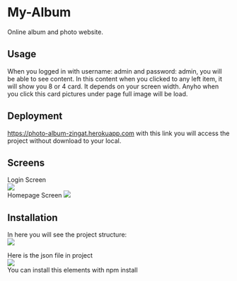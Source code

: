 # My-Album
Online album and photo website.

## Usage
When you logged in with username: admin and password: admin, you will be able to see content. In this content when you clicked to
any left item, it will show you 8 or 4 card. It depends on your screen width. Anyho when you click this card pictures under page full image will be load.

## Deployment
https://photo-album-zingat.herokuapp.com with this link you will access the project without download to your local.

## Screens
Login Screen  
<img src="https://github.com/alparlanylmaz/My-Album/blob/master/git-photos/login-page.png"/>  
Homepage Screen
<img src="https://github.com/alparlanylmaz/My-Album/blob/master/git-photos/Screenshot%20at%202019-09-22%2023-18-17.png"/>

## Installation

In here you will see the project structure:  
<img src="https://github.com/alparlanylmaz/My-Album/blob/master/git-photos/screen.png"/>
  
    
Here is the json file in project  
<img src="https://github.com/alparlanylmaz/My-Album/blob/master/git-photos/json.png"/>  
You can install this elements with npm install
